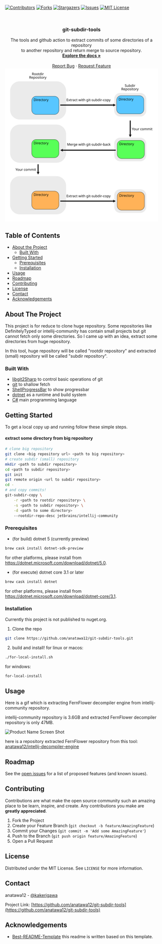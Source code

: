 <!-- PROJECT SHIELDS -->
[![Contributors][contributors-shield]][contributors-url]
[![Forks][forks-shield]][forks-url]
[![Stargazers][stars-shield]][stars-url]
[![Issues][issues-shield]][issues-url]
[![MIT License][license-shield]][license-url]
<!-- [![LinkedIn][linkedin-shield]][linkedin-url] -->



<!-- PROJECT LOGO -->
<br />
<p align="center">
<!--
TODO: logo
  <a href="https://github.com/anatawa12/git-subdir-tools">
    <img src="images/logo.png" alt="Logo" width="80" height="80">
  </a>
-->

  <h3 align="center">git-subdir-tools</h3>
</p>

<p align="center">
  The tools and github action to extract commits of some directories of a repository <br />
  to another repository and return merge to source repository.
  <br />
  <a href="https://github.com/anatawa12/git-subdir-tools"><strong>Explore the docs »</strong></a>
  <br />
  <br />
<!--
  <a href="https://github.com/anatawa12/git-subdir-tools">View Demo</a>
  ·
-->
  <a href="https://github.com/anatawa12/git-subdir-tools/issues">Report Bug</a>
  ·
  <a href="https://github.com/anatawa12/git-subdir-tools/issues">Request Feature</a>
  <br />
  <img src="./md-resources/graph_of_extract_and_merge.svg" alt="graph of extract and merge" width="600">
</p>


<!-- TABLE OF CONTENTS -->
## Table of Contents

* [About the Project](#about-the-project)
  * [Built With](#built-with)
* [Getting Started](#getting-started)
  * [Prerequisites](#prerequisites)
  * [Installation](#installation)
* [Usage](#usage)
* [Roadmap](#roadmap)
* [Contributing](#contributing)
* [License](#license)
* [Contact](#contact)
* [Acknowledgements](#acknowledgements)



<!-- ABOUT THE PROJECT -->
## About The Project

This project is for reduce to clone huge repository.
Some repositories like DefinitelyTyped or intellij-community has contain small projects but git cannot fetch only some directories.
So I came up with an idea, extract some directories from huge repository.

In this tool, huge repository will be called "rootdir repository" and extracted (small) repository will be called "subdir repository".

### Built With

* [libgit2Sharp](https://github.com/libgit2/libgit2sharp) to control basic operations of git
* [git](https://git-scm.com) to shallow fetch
* [ShellProgressBar](https://github.com/Mpdreamz/shellprogressbar) to show progressbar
* [dotnet](https://dot.net) as a runtime and build system
* [C#](https://docs.microsoft.com/en-us/dotnet/csharp/) main programming language



<!-- GETTING STARTED -->
## Getting Started

To get a local copy up and running follow these simple steps.

#### extract some directory from big repository
```sh
# clone big repository
git clone <big repository url> <path to big repository>
# create subdir (small) repository
mkdir <path to subdir repository>
cd <path to subdir repository>
git init
git remote origin <url to subdir repository>
cd -
# and copy commits!
git-subdir-copy \
    -r <path to rootdir repository> \
    -s <path to subdir repository> \
    -d <path to some directory> 
    --rootdir-repo-desc jetbrains/intellij-community
```

### Prerequisites

* (for build) dotnet 5 (currently preview)
```sh
brew cask install dotnet-sdk-preview
```
for other platforms, please install from https://dotnet.microsoft.com/download/dotnet/5.0.

* (for execute) dotnet core 3.1 or later
```sh
brew cask install dotnet
```
for other platforms, please install from https://dotnet.microsoft.com/download/dotnet-core/3.1.

### Installation

Currently this project is not published to nuget.org.

1. Clone the repo
```sh
git clone https://github.com/anatawa12/git-subdir-tools.git
```
2. build and install!
for linux or macos:
```sh
./for-local-install.sh
```
for windows:
```sh
for-local-install
```



<!-- USAGE EXAMPLES -->
## Usage

Here is a gif which is extracting FernFlower decompiler engine from intellij-community repository.

intellij-community repository is 3.6GB and extracted FernFlower decompiler repository is only 47MB.

![Product Name Screen Shot][product-screenshot]

here is a repository extracted FernFlower repository from this tool: [anatawa12/intellij-decompiler-engine](https://github.com/anatawa12/intellij-decompiler-engine)

<!-- _For more examples, please refer to the [Documentation](https://example.com)_ -->



<!-- ROADMAP -->
## Roadmap

See the [open issues](https://github.com/anatawa12/git-subdir-tools/issues) for a list of proposed features (and known issues).



<!-- CONTRIBUTING -->
## Contributing

Contributions are what make the open source community such an amazing place to be learn, inspire, and create. Any contributions you make are **greatly appreciated**.

1. Fork the Project
2. Create your Feature Branch (`git checkout -b feature/AmazingFeature`)
3. Commit your Changes (`git commit -m 'Add some AmazingFeature'`)
4. Push to the Branch (`git push origin feature/AmazingFeature`)
5. Open a Pull Request

<!-- LICENSE -->
## License

Distributed under the MIT License. See `LICENSE` for more information.



<!-- CONTACT -->
## Contact

anatawa12 - [@kakerigawa](https://twitter.com/kakerigawa) <!-- - email TODO: add email -->

Project Link: [https://github.com/anatawa12/git-subdir-tools](https://github.com/anatawa12/git-subdir-tools)



<!-- ACKNOWLEDGEMENTS -->
## Acknowledgements

* [Best-README-Template](https://github.com/othneildrew/Best-README-Template) this readme is written based on this template.



<!-- MARKDOWN LINKS & IMAGES -->
<!-- https://www.markdownguide.org/basic-syntax/#reference-style-links -->
[contributors-shield]: https://img.shields.io/github/contributors/anatawa12/git-subdir-tools.svg?style=flat-square
[contributors-url]: https://github.com/anatawa12/git-subdir-tools/graphs/contributors
[forks-shield]: https://img.shields.io/github/forks/anatawa12/git-subdir-tools.svg?style=flat-square
[forks-url]: https://github.com/anatawa12/git-subdir-tools/network/members
[stars-shield]: https://img.shields.io/github/stars/anatawa12/git-subdir-tools.svg?style=flat-square
[stars-url]: https://github.com/anatawa12/git-subdir-tools/stargazers
[issues-shield]: https://img.shields.io/github/issues/anatawa12/git-subdir-tools.svg?style=flat-square
[issues-url]: https://github.com/anatawa12/git-subdir-tools/issues
[license-shield]: https://img.shields.io/github/license/anatawa12/git-subdir-tools.svg?style=flat-square
[license-url]: https://github.com/anatawa12/git-subdir-tools/blob/master/LICENSE.txt
<!-- no linkedln 
[linkedin-shield]: https://img.shields.io/badge/-LinkedIn-black.svg?style=flat-square&logo=linkedin&colorB=555
[linkedin-url]: https://linkedin.com/in/<linkedln-account>
-->
[product-screenshot]: ./md-resources/git-subdir-tools-demo.gif

